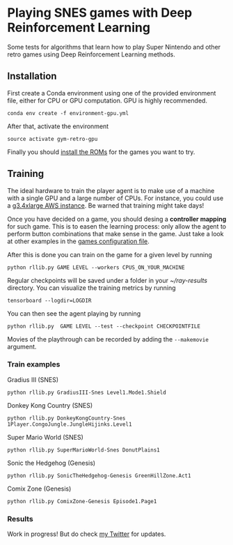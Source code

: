 # Playing SNES games with Deep Reinforcement Learning

Some tests for algorithms that learn how to play Super Nintendo and other retro games using Deep Reinforcement Learning methods.

## Installation

First create a Conda environment using one of the provided environment file, either for CPU or GPU computation. GPU is highly recommended.

    conda env create -f environment-gpu.yml

After that, activate the environment

    source activate gym-retro-gpu

Finally you should [install the ROMs](https://github.com/openai/retro/tree/develop#add-new-roms) for the games you want to try.

## Training

The ideal hardware to train the player agent is to make use of a machine with a single GPU and a large number of CPUs. For instance, you could use a [g3.4xlarge AWS instance](https://aws.amazon.com/es/blogs/aws/new-next-generation-gpu-powered-ec2-instances-g3/). Be warned that training might take days!

Once you have decided on a game, you should desing a **controller mapping** for such game. This is to easen the learning process: only allow the agent to perform button combinations that make sense in the game. Just take a look at other examples in the [games configuration file](https://github.com/albarji/deeprl-snes/blob/master/games.yaml).

After this is done you can train on the game for a given level by running

    python rllib.py GAME LEVEL --workers CPUS_ON_YOUR_MACHINE

Regular checkpoints will be saved under a folder in your *~/ray-results* directory. You can visualize the training metrics by running

    tensorboard --logdir=LOGDIR

You can then see the agent playing by running

    python rllib.py  GAME LEVEL --test --checkpoint CHECKPOINTFILE
    
Movies of the playthrough can be recorded by adding the `--makemovie` argument.

### Train examples

Gradius III (SNES)

    python rllib.py GradiusIII-Snes Level1.Mode1.Shield

Donkey Kong Country (SNES)

    python rllib.py DonkeyKongCountry-Snes 1Player.CongoJungle.JungleHijinks.Level1

Super Mario World (SNES)

    python rllib.py SuperMarioWorld-Snes DonutPlains1

Sonic the Hedgehog (Genesis)

    python rllib.py SonicTheHedgehog-Genesis GreenHillZone.Act1

Comix Zone (Genesis)

    python rllib.py ComixZone-Genesis Episode1.Page1

### Results

Work in progress! But do check [my Twitter](https://twitter.com/albarjip) for updates.
